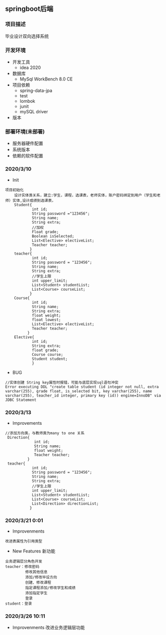 ## springboot后端

### 项目描述
毕业设计双向选择系统
### 开发环境
* 开发工具
    * idea 2020
* 数据库
    * MySql WorkBench 8.0 CE
* 项目依赖
    * spring-data-jpa
    * test
    * lombok
    * junit
    * mySQL driver
* 版本


### 部署环境(未部署)
* 服务器硬件配置
* 系统版本
* 依赖的软件配置


### 2020/3/10
* Init
```text
项目初始化
    设计实体类关系，建立:学生，课程，选课表，老师实体，账户密码绑定到用户（学生和老师）实体,设计成绩到选课表，
    Student{
            int id;
            String password ="123456";
            String name;
            String extra;
            //加权
            Float grade;
            Boolean isSelected;
            List<Elective> electiveList;
            Teacher teacher;
           }
    teacher{
            int id;
            String password = "123456";
            String name;
            String extra;
            //学生上限
            int upper_limit;
            List<Student> studentList;
            List<Course> courseList;
           }
    Course{
            int id;
            String name;
            String extra;
            float weight;
            float lowest;
            List<Elective> electiveList;
            Teacher teacher;
          }
    Elective{
            int id;
            String extra;
            float grade;
            Course course;
            Student student;
            }
```
* BUG 
```log
//实体创建 String key属性时报错，可能与底层实现sql语句冲突
Error executing DDL "create table student (id integer not null, extra varchar(255), grade float, is_selected bit, key varchar(255), name varchar(255), teacher_id integer, primary key (id)) engine=InnoDB" via JDBC Statement
```
### 2020/3/13
* Improvements

```text
//添加方向类，与教师类为many to one 关系
 Direction{
             int id;
             String name;
             float weight;
             Teacher teacher;
          }
 teacher{
            int id;
            String password = "123456";
            String name;
            String extra;
            //学生上限
            int upper_limit;
            List<Student> studentList;
            List<Course> courseList;
            List<Direction> directionList;
           }
```
### 2020/3/21 0:01
* Improvenments 
```textI
改进表属性为引用类型
```
* New Features 新功能
```text
业务逻辑层分角色开发
teacher：修改密码
         修改其他信息
         添加/修改毕设方向
         创建、修改课程
         指定课程添加/修改学生和成绩
         添加指定学生
         登录  
student：登录     
```   
### 2020/3/26 10:11
* Improvenments 
改进业务逻辑层功能
